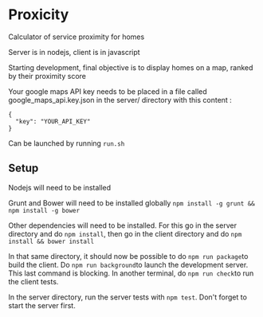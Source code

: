 # Proxicity

Calculator of service proximity for homes

Server is in nodejs, client is in javascript

Starting development, final objective is to display homes on a map, ranked by their proximity score

Your google maps API key needs to be placed in a file called google_maps_api.key.json in the server/ directory with this content :

```
{
  "key": "YOUR_API_KEY"
}
```

Can be launched by running `run.sh`

## Setup

Nodejs will need to be installed

Grunt and Bower will need to be installed globally ``npm install -g grunt && npm install -g bower``

Other dependencies will need to be installed. For this go in the server directory and do ``npm install``, then go in the client directory and do ``npm install && bower install``

In that same directory, it should now be possible to do ``npm run package``to build the client. Do ``npm run background``to launch the development server. This last command is blocking. In another terminal, do ``npm run check``to run the client tests.

In the server directory, run the server tests with ``npm test``. Don't forget to start the server first.
